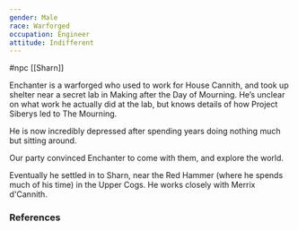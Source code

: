 ```yaml
---
gender: Male
race: Warforged
occupation: Engineer
attitude: Indifferent
---
```

 #npc [[Sharn]]

Enchanter is a warforged who used to work for House Cannith, and took up shelter near a secret lab in Making after the Day of Mourning. He’s unclear on what work he actually did at the lab, but knows details of how Project Siberys led to The Mourning.

He is now incredibly depressed after spending years doing nothing much but sitting around.

Our party convinced Enchanter to come with them, and explore the world.

Eventually he settled in to Sharn, near the Red Hammer (where he spends much of his time) in the Upper Cogs. He works closely with Merrix d'Cannith.

### References
